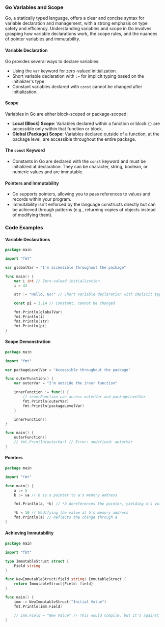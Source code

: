 ### Go Variables and Scope

Go, a statically typed language, offers a clear and concise syntax for variable declaration and management, with a strong emphasis on type safety and efficiency. Understanding variables and scope in Go involves grasping how variable declarations work, the scope rules, and the nuances of pointer variables and immutability.

#### Variable Declaration

Go provides several ways to declare variables:

- Using the `var` keyword for zero-valued initialization.
- Short variable declaration with `:=` for implicit typing based on the initializer's type.
- Constant variables declared with `const` cannot be changed after initialization.

#### Scope

Variables in Go are either block-scoped or package-scoped:

- **Local (Block) Scope**: Variables declared within a function or block `{}` are accessible only within that function or block.
- **Global (Package) Scope**: Variables declared outside of a function, at the package level, are accessible throughout the entire package.

#### The `const` Keyword

- Constants in Go are declared with the `const` keyword and must be initialized at declaration. They can be character, string, boolean, or numeric values and are immutable.

#### Pointers and Immutability

- Go supports pointers, allowing you to pass references to values and records within your program.
- Immutability isn't enforced by the language constructs directly but can be achieved through patterns (e.g., returning copies of objects instead of modifying them).

### Code Examples

#### Variable Declarations

```go
package main

import "fmt"

var globalVar = "I'm accessible throughout the package"

func main() {
    var i int // Zero-valued initialization
    i = 42

    str := "Hello, Go!" // Short variable declaration with implicit typing

    const pi = 3.14 // Constant, cannot be changed

    fmt.Println(globalVar)
    fmt.Println(i)
    fmt.Println(str)
    fmt.Println(pi)
}
```

#### Scope Demonstration

```go
package main

import "fmt"

var packageLevelVar = "Accessible throughout the package"

func outerFunction() {
    var outerVar = "I'm outside the inner function"

    innerFunction := func() {
        // innerFunction can access outerVar and packageLevelVar
        fmt.Println(outerVar)
        fmt.Println(packageLevelVar)
    }

    innerFunction()
}

func main() {
    outerFunction()
    // fmt.Println(outerVar) // Error: undefined: outerVar
}
```

#### Pointers

```go
package main

import "fmt"

func main() {
    a := 5
    b := &a // b is a pointer to a's memory address

    fmt.Println(a, *b) // *b dereferences the pointer, yielding a's value

    *b = 10 // Modifying the value at b's memory address
    fmt.Println(a) // Reflects the change through a
}
```

#### Achieving Immutability

```go
package main

import "fmt"

type ImmutableStruct struct {
    Field string
}

func NewImmutableStruct(field string) ImmutableStruct {
    return ImmutableStruct{Field: field}
}

func main() {
    imm := NewImmutableStruct("Initial Value")
    fmt.Println(imm.Field)

    // imm.Field = "New Value" // This would compile, but it's against the intended use
}
```

